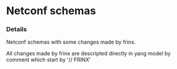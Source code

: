 # Netconf schemas


### Details
Netconf schemas with some changes made by frinx.

All changes made by frinx are descripted directly in yang model by comment which start by '// FRINX' 
